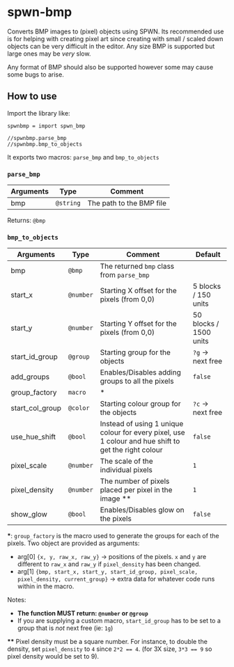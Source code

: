 # spwn-bmp
Converts BMP images to (pixel) objects using SPWN. Its recommended use is for helping with creating pixel art since creating with small / scaled down objects can be very difficult in the editor. Any size BMP is supported but large ones may be *very* slow.

Any format of BMP should also be supported however some may cause some bugs to arise.

## How to use
Import the library like:
```SPWN
spwnbmp = import spwn_bmp

//spwnbmp.parse_bmp
//spwnbmp.bmp_to_objects
```
It exports two macros: `parse_bmp` and `bmp_to_objects`

### `parse_bmp`
| Arguments | Type      | Comment                  |
| --------- | --------- | ------------------------ |
| bmp       | `@string` | The path to the BMP file |

Returns: `@bmp`

### `bmp_to_objects`
| Arguments | Type    | Comment                                     | Default                |
|-----------|---------|---------------------------------------------|------------------------|
| bmp       | `@bmp`    | The returned `bmp` class from `parse_bmp`   |                        |
| start_x   | `@number` | Starting X offset for the pixels (from 0,0) | 5 blocks / 150 units   |
| start_y   | `@number` | Starting Y offset for the pixels (from 0,0) | 50 blocks / 1500 units |
| start_id_group | `@group` | Starting group for the objects | `?g` -> next free |
| add_groups | `@bool` | Enables/Disables adding groups to all the pixels | `false` |
| group_factory | `macro` | * | |
| start_col_group | `@color` | Starting colour group for the objects | `?c` -> next free |
| use_hue_shift | `@bool` | Instead of using 1 unique colour for every pixel, use 1 colour and hue shift to get the right colour | `false` |
| pixel_scale | `@number` | The scale of the individual pixels | `1` |
| pixel_density | `@number` | The number of pixels placed per pixel in the image ** | `1` |
| show_glow | `@bool` | Enables/Disables glow on the pixels | `false` |



**\***:
`group_factory` is the macro used to generate the groups for each of the pixels. 
Two object are provided as arguments:

- arg[0] `{x, y, raw_x, raw_y}` -> positions of the pixels. `x` and `y` are different to `raw_x` and `raw_y` if `pixel_density` has been changed.
- arg[1] `{bmp, start_x, start_y, start_id_group, pixel_scale, pixel_density, current_group}` -> extra data for whatever code runs within in the macro.

Notes:
- **The function MUST return: `@number` or `@group`**
- If you are supplying a custom macro, `start_id_group` has to be set to a group that is *not* next free (ie: `1g`)



**\*\***
Pixel density must be a square number. For instance, to double the density, set `pixel_density` to `4` since `2*2 == 4`. (for 3X size, `3*3 == 9` so pixel density would be set to 9).